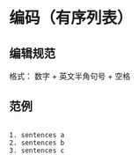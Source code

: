 # 编码（有序列表）


## 编辑规范

格式： 数字 + 英文半角句号 + 空格


## 范例

<code>
1. sentences a  
2. sentences b  
3. sentences c  
</code>

